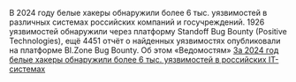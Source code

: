 <!--2025-01-16 10:51:42-->
<div class="yb">
  <div class="rss smaller1 habr"><p>В 2024 году белые хакеры обнаружили более 6 тыс. уязвимостей в различных системах российских компаний и госучреждений. 1926 уязвимостей обнаружили через платформу Standoff Bug Bounty (Positive Technologies), ещё 4451 отчёт о найденных уязвимостях опубликовали на платформе BI.Zone Bug Bounty. Об этом «Ведомостям» <a... <br><a class="light" href="https://habr.com/ru/news/874142/?utm_source=habrahabr&utm_medium=rss&utm_campaign=874142">За 2024 год белые хакеры обнаружили более 6 тыс. уязвимостей в российских IТ-системах</a></div>
</div>
